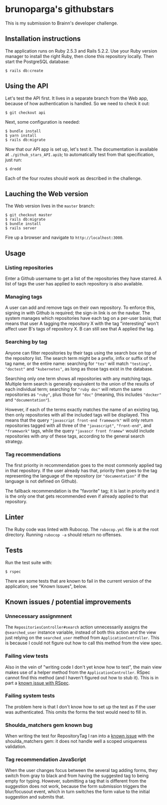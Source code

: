 # brunoparga's githubstars

This is my submission to Brainn's developer challenge.

## Installation instructions

The application runs on Ruby 2.5.3 and Rails 5.2.2. Use your Ruby version
manager to install the right Ruby, then clone this repository locally. Then
start the PostgreSQL database:

```
$ rails db:create
```

## Using the API

Let's test the API first. It lives in a separate branch from the Web app,
because of how authentication is handled. So we need to check it out:

```
$ git checkout api
```

Next, some configuration is needed:

```
$ bundle install
$ yarn install
$ rails db:migrate
```

Now that our API app is set up, let's test it. The documentation is available
at `./github_stars_API.apib`; to automatically test from that specification,
just run:

```
$ dredd
```

Each of the four routes should work as described in the challenge.

## Lauching the Web version

The Web version lives in the `master` branch:

```
$ git checkout master
$ rails db:migrate
$ bundle install
$ rails server
```

Fire up a browser and navigate to `http://localhost:3000`.

## Usage

### Listing repositories

Enter a Github username to get a list of the repositories they have starred. A
list of tags the user has applied to each repository is also available.

### Managing tags

A user can add and remove tags on their own repository. To enforce this, signing
in with Github is required; the sign-in link is on the navbar. The system manages
which repositories have each tag on a per-user basis; that means that user A
tagging the repository X with the tag "interesting" won't affect user B's tags
of repository X. B can still see that A applied the tag.

### Searching by tag

Anyone can filter repositories by their tags using the search box on top of the
repository list. The search term might be a prefix, infix or suffix of the tag
name, or the entire name: searching for `"tes"` will match `"testing"`, `"doctest"`
and `"kubernetes"`, as long as those tags exist in the database.

Searching only one term shows all repositories with any matching tags. Multiple
term search is generally equivalent to the union of the results of each
individual term; searching for `"ruby doc"` will return the same repositories as
`"ruby"`, plus those for `"doc"` (meaning, this includes `"docker"` and
`"documentation"`).

However, if each of the terms exactly matches the name of an existing tag, then
only repositories with all the included tags will be displayed. This means that
the query `"javascript front-end framework"` will only return repositories tagged
with all three of the `"javascript"`, `"front-end"`, and `"framework"` tags, while
the query `"javascr front framew"` would include repositories with *any* of
these tags, according to the general search strategy.

### Tag recommendations

The first priority in recommendation goes to the most commonly applied tag in
that repository. If the user already has that, priority then goes to the tag
representing the language of the repository (or `"documentation"` if the language
is not defined on Github).

The fallback recommendation is the "favorite" tag; it is last in priority and
it is the only one that gets recommended even if already applied to that
repository.

## Linter

The Ruby code was linted with Rubocop. The `rubocop.yml` file is at the root
directory. Running `rubocop -a` should return no offenses.

## Tests

Run the test suite with:

```
$ rspec
```

There are some tests that are known to fail in the current version of the
application; see "Known Issues", below.

## Known issues / potential improvements

### Unnecessary assignmnent

The `RepositoriesController#search` action unnecessarily assigns the
`@searched_user` instance variable, instead of both this action and the view
just relying on the `searched_user` method from `ApplicationController`. This is
because I could not figure out how to call this method from the view spec.

### Failing view tests

Also in the vein of "writing code I don't yet know how to test", the main view
makes use of a helper method from the `ApplicationController`. RSpec cannot
find this method (and I haven't figured out how to stub it). This is in part a
[known issue with RSpec](https://github.com/rspec/rspec-rails/issues/1076).

### Failing system tests

The problem here is that I don't know how to set up the test as if the user was
authenticated. This omits the forms the test would need to fill in.

### Shoulda_matchers gem known bug

When writing the test for RepositoryTag I ran into a
[known issue](https://github.com/thoughtbot/shoulda-matchers/issues/814) with
the shoulda_matchers gem: it does not handle well a scoped uniqueness validation.

### Tag recommendation JavaScript

When the user changes focus between the several tag adding forms, they switch
from gray to black and from having the suggested tag to being empty for typing.
However, submitting a tag that is different from the suggestion does not work,
because the form submission triggers the blur/focusout event, which in turn
switches the form value to the initial suggestion and submits that.

